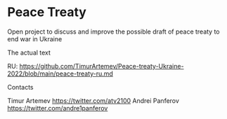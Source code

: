 # Peace Treaty

Open project to discuss and improve the possible draft of peace treaty to end war in Ukraine


The actual text

RU: https://github.com/TimurArtemev/Peace-treaty-Ukraine-2022/blob/main/peace-treaty-ru.md



Contacts

Timur Artemev https://twitter.com/atv2100
Andrei Panferov https://twitter.com/andre1panferov
